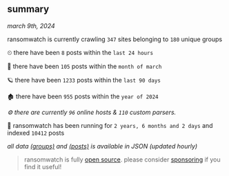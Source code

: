 
## summary
_march 9th, 2024_

ransomwatch is currently crawling `347` sites belonging to `180` unique groups

⏲ there have been `8` posts within the `last 24 hours`

🦈 there have been `105` posts within the `month of march`

🪐 there have been `1233` posts within the `last 90 days`

🏚 there have been `955` posts within the `year of 2024`

_⚙️ there are currently `96` online hosts & `110` custom parsers._

🦕 ransomwatch has been running for `2 years, 6 months and 2 days` and indexed `10412` posts

_all data  [(groups)](http://ransomwhat.telemetry.ltd/groups) and [(posts)](http://ransomwhat.telemetry.ltd/posts) is available in JSON (updated hourly)_

> ransomwatch is fully [open source](https://github.com/joshhighet/ransomwatch#ransomwatch--). please consider [sponsoring](https://github.com/sponsors/joshhighet) if you find it useful!
